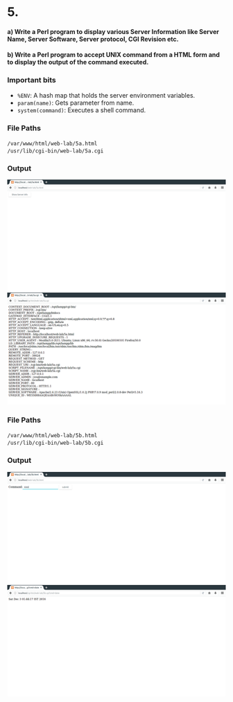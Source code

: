 # 5.
#### a) Write a Perl program to display various Server Information like Server Name, Server Software, Server protocol, CGI Revision etc.
#### b) Write a Perl program to accept UNIX command from a HTML form and to display the output of the command executed.
### Important bits
* `%ENV`: A hash map that holds the server environment variables.
* `param(name)`: Gets parameter from name.
* `system(command)`: Executes a shell command.

### File Paths
`/var/www/html/web-lab/5a.html` <br>
`/usr/lib/cgi-bin/web-lab/5a.cgi`
### Output
![](a1.png)
![](a2.png)
### File Paths
`/var/www/html/web-lab/5b.html` <br>
`/usr/lib/cgi-bin/web-lab/5b.cgi`
### Output
![](b1.png)
![](b2.png)
